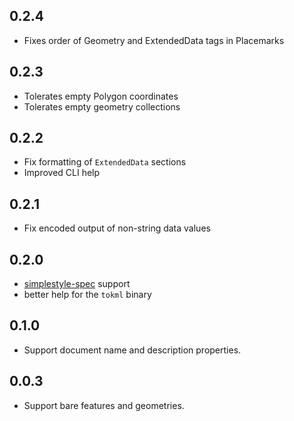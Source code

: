 ## 0.2.4

* Fixes order of Geometry and ExtendedData tags in Placemarks

## 0.2.3

* Tolerates empty Polygon coordinates
* Tolerates empty geometry collections

## 0.2.2

* Fix formatting of `ExtendedData` sections
* Improved CLI help

## 0.2.1

* Fix encoded output of non-string data values

## 0.2.0

* [simplestyle-spec](https://github.com/mapbox/simplestyle-spec) support
* better help for the `tokml` binary

## 0.1.0

* Support document name and description properties.

## 0.0.3

* Support bare features and geometries.
